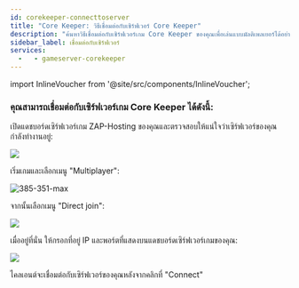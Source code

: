 ```yaml
---
id: corekeeper-connecttoserver
title: "Core Keeper: วิธีเชื่อมต่อกับเซิร์ฟเวอร์ Core Keeper"
description: "ค้นหาวิธีเชื่อมต่อกับเซิร์ฟเวอร์เกม Core Keeper ของคุณเพื่อเล่นแบบมัลติเพลเยอร์ได้อย่างลื่นไหลและสนุกกับประสบการณ์การเล่นเกม → เรียนรู้เพิ่มเติมตอนนี้"
sidebar_label: เชื่อมต่อกับเซิร์ฟเวอร์
services:
  -   - gameserver-corekeeper
---
```


import InlineVoucher from '@site/src/components/InlineVoucher';

<InlineVoucher />

### คุณสามารถเชื่อมต่อกับเซิร์ฟเวอร์เกม Core Keeper ได้ดังนี้:

เปิดแดชบอร์ดเซิร์ฟเวอร์เกม ZAP-Hosting ของคุณและตรวจสอบให้แน่ใจว่าเซิร์ฟเวอร์ของคุณกำลังทำงานอยู่:

![](https://screensaver01.zap-hosting.com/index.php/s/2NbQaA6E2CJ4ZE8/preview)

เริ่มเกมและเลือกเมนู "Multiplayer":

![385-351-max](https://screensaver01.zap-hosting.com/index.php/s/t36H8NxmLa4gx5S/preview)

จากนั้นเลือกเมนู "Direct join":

![](https://screensaver01.zap-hosting.com/index.php/s/3MdnG7Xb2222EPQ/preview)

เมื่ออยู่ที่นั่น ให้กรอกที่อยู่ IP และพอร์ตที่แสดงบนแดชบอร์ดเซิร์ฟเวอร์เกมของคุณ:

![](https://screensaver01.zap-hosting.com/index.php/s/R9nRFWFrS9Fbwox/preview)

ไคลเอนต์จะเชื่อมต่อกับเซิร์ฟเวอร์ของคุณหลังจากคลิกที่ "Connect"

<InlineVoucher />